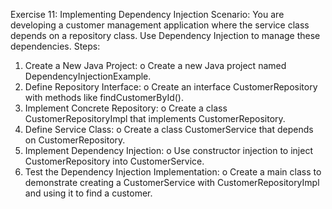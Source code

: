 Exercise 11: Implementing Dependency Injection
Scenario: 
You are developing a customer management application where the service class depends on a repository class. Use Dependency Injection to manage these dependencies.
Steps:
1.	Create a New Java Project:
  o	Create a new Java project named DependencyInjectionExample.
2.	Define Repository Interface:
  o	Create an interface CustomerRepository with methods like findCustomerById().
3.	Implement Concrete Repository:
  o	Create a class CustomerRepositoryImpl that implements CustomerRepository.
4.	Define Service Class:
  o	Create a class CustomerService that depends on CustomerRepository.
5.	Implement Dependency Injection:
  o	Use constructor injection to inject CustomerRepository into CustomerService.
6.	Test the Dependency Injection Implementation:
  o	Create a main class to demonstrate creating a CustomerService with CustomerRepositoryImpl and using it to find a customer.

